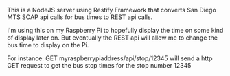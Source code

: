 This is a NodeJS server using Restify Framework that converts San Diego MTS SOAP api calls for bus times to REST api calls. 

I'm using this on my Raspberry Pi to hopefully display the time on some kind of display later on.
But eventually the REST api will allow me to change the bus time to display on the Pi.

For instance: 
GET myraspberrypiaddress/api/stop/12345
will send a http GET request to get the bus stop times for the stop number 12345
